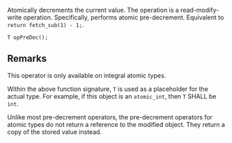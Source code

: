 Atomically decrements the current value. The operation is a read-modify-write operation. Specifically, performs atomic pre-decrement. Equivalent to `return fetch_sub(1) - 1;`.

```nvgt
T opPreDec();
```

## Remarks

This operator is only available on integral atomic types.

Within the above function signature, `T` is used as a placeholder for the actual type. For example, if this object is an `atomic_int`, then `T` SHALL be `int`.

Unlike most pre-decrement operators, the pre-decrement operators for atomic types do not return a reference to the modified object. They return a copy of the stored value instead. 